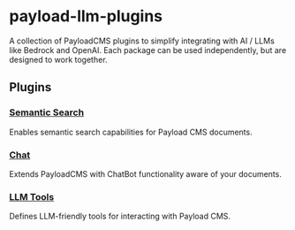 # payload-llm-plugins

A collection of PayloadCMS plugins to simplify integrating with AI / LLMs like Bedrock and OpenAI. Each package can be used independently, but are designed to work together.  

## Plugins

### [Semantic Search](packages/semantic-search/README.md)

Enables semantic search capabilities for Payload CMS documents.

### [Chat](packages/chat/README.md)

Extends PayloadCMS with ChatBot functionality aware of your documents.

### [LLM Tools](packages/llm-tools/README.md)

Defines LLM-friendly tools for interacting with Payload CMS.


